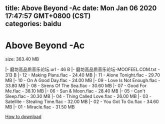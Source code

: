 
title: Above Beyond -Ac
date: Mon Jan 06 2020 17:47:57 GMT+0800 (CST)    
categories: baidu
---

# Above Beyond -Ac
size: 363.40 MB
 
 
|- 磨坊高品质音乐论坛.url - 46 B
|- 磨坊高品质音乐论坛-MOOFEEL.COM.txt - 313 B
|- 12 - Making Plans.flac - 24.40 MB
|- 11 - Alone Tonight.flac - 29.70 MB
|- 10 - On A Good Day.flac - 24.00 MB
|- 09 - Love Is Not Enough.flac - 33.80 MB
|- 08 - Sirens Of The Sea.flac - 30.60 MB
|- 07 - Good For Me.flac - 38.10 MB
|- 06 - Sun & Moon.flac - 28.40 MB
|- 05 - Can't Sleep.flac - 30.30 MB
|- 04 - Thing Called Love.flac - 26.00 MB
|- 03 - Satellite - Stealing Time.flac - 32.00 MB
|- 02 - You Got To Go.flac - 34.60 MB
|- 01 - Miracle.flac - 31.50 MB

[How to download](https://bpcam.bemobtrk.com/go/2ceec3aa-1ca2-46d6-b9ff-aaa5c184517c?jno=1803)